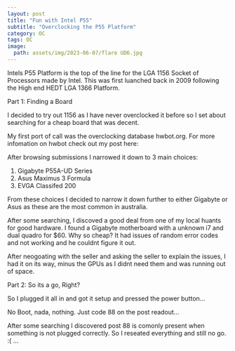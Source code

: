 ```yaml
---
layout: post
title: "Fun with Intel P55"
subtitle: "Overclocking the P55 Platform"
category: OC
tags: OC
image:
  path: assets/img/2023-06-07/flare UD6.jpg
---
```


Intels P55 Platform is the top of the line for the LGA 1156 Socket of Processors made by Intel. This was first luanched back in 2009 following the High end HEDT LGA 1366 Platform.

Part 1: Finding a Board

I decided to try out 1156 as I have never overclocked it before so I set about searching for a cheap board that was decent. 

My first port of call was the overclocking database hwbot.org. For more infomation on hwbot check out my post here: 

After browsing submissions I narrowed it down to 3 main choices:

1. Gigabyte P55A-UD Series
2. Asus Maximus 3 Formula
3. EVGA Classifed 200

From these choices I decided to narrow it down further to either Gigabyte or Asus as these are the most common in australia. 

After some searching, I discoved a good deal from one of my local huants for good hardware. I found a Gigabyte motherboard with a unknown i7 and dual quadro for $60. Why so cheap? It had issues of random error codes and not working and he couldnt figure it out.

After neogoating with the seller and asking the seller to explain the issues, I had it on its way, minus the GPUs as I didnt need them and was running out of space.

Part 2: So its a go, Right?

So I plugged it all in and got it setup and pressed the power button...

No Boot, nada, nothing. Just code 88 on the post readout...

After some searching I discovered post 88 is comonly present when something is not plugged correctly. So I reseated everything and still no go. :( 
...
